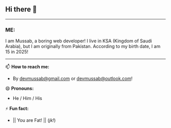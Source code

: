 ## Hi there 👋
____
### ME:
I am Mussab, a boring web developer! I live in KSA (Kingdom of Saudi Arabia), but I am originally from Pakistan. According to my birth date, I am 15 in 2025!
____

📫 **How to reach me:**
- By devmussab@gmail.com or devmussab@outlook.com!

😄 **Pronouns:**
- He / Him / His

⚡ **Fun fact:**
- || You are Fat! || (_jk!_)
